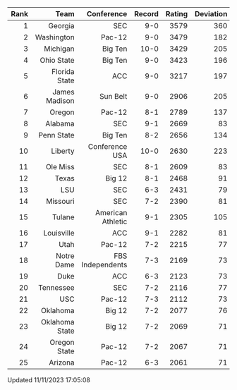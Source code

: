 | Rank  | Team                 | Conference           | Record   | Rating | Deviation |
| ---:  | ---:                 | ---:                 | ---:     | ---:   | ---:      |
| 1     | Georgia              | SEC                  | 9-0      | 3579   | 360       |
| 2     | Washington           | Pac-12               | 9-0      | 3479   | 182       |
| 3     | Michigan             | Big Ten              | 10-0     | 3429   | 205       |
| 4     | Ohio State           | Big Ten              | 9-0      | 3423   | 196       |
| 5     | Florida State        | ACC                  | 9-0      | 3217   | 197       |
| 6     | James Madison        | Sun Belt             | 9-0      | 2906   | 205       |
| 7     | Oregon               | Pac-12               | 8-1      | 2789   | 137       |
| 8     | Alabama              | SEC                  | 9-1      | 2669   | 83        |
| 9     | Penn State           | Big Ten              | 8-2      | 2656   | 134       |
| 10    | Liberty              | Conference USA       | 10-0     | 2630   | 223       |
| 11    | Ole Miss             | SEC                  | 8-1      | 2609   | 83        |
| 12    | Texas                | Big 12               | 8-1      | 2468   | 91        |
| 13    | LSU                  | SEC                  | 6-3      | 2431   | 79        |
| 14    | Missouri             | SEC                  | 7-2      | 2390   | 81        |
| 15    | Tulane               | American Athletic    | 9-1      | 2305   | 105       |
| 16    | Louisville           | ACC                  | 9-1      | 2282   | 81        |
| 17    | Utah                 | Pac-12               | 7-2      | 2215   | 77        |
| 18    | Notre Dame           | FBS Independents     | 7-3      | 2169   | 73        |
| 19    | Duke                 | ACC                  | 6-3      | 2123   | 73        |
| 20    | Tennessee            | SEC                  | 7-2      | 2116   | 77        |
| 21    | USC                  | Pac-12               | 7-3      | 2112   | 73        |
| 22    | Oklahoma             | Big 12               | 7-2      | 2077   | 76        |
| 23    | Oklahoma State       | Big 12               | 7-2      | 2069   | 71        |
| 24    | Oregon State         | Pac-12               | 7-2      | 2067   | 71        |
| 25    | Arizona              | Pac-12               | 6-3      | 2061   | 71        |

Updated 11/11/2023 17:05:08
